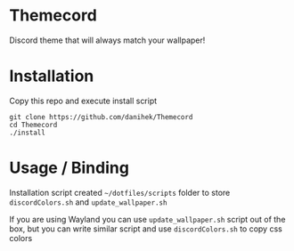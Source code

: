 # Themecord
Discord theme that will always match your wallpaper!

# Installation
Copy this repo and execute install script

```
git clone https://github.com/danihek/Themecord
cd Themecord
./install
```
# Usage / Binding
Installation script created ```~/dotfiles/scripts``` folder to store ```discordColors.sh``` and ```update_wallpaper.sh```

If you are using Wayland you can use ```update_wallpaper.sh``` script out of the box, but you can write similar script and use ```discordColors.sh``` to copy css colors
